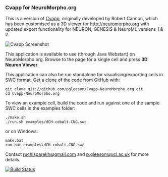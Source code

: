 ### Cvapp for NeuroMorpho.org

This is a version of [Cvapp](http://www.compneuro.org/CDROM/docs/cvapp.html), originally developed by Robert Cannon,
which has been customised as a 3D viewer for http://neuromorpho.org with updated export functionality for NEURON, 
GENESIS & NeuroML versions 1 & 2.

![Cvapp Screenshot](https://github.com/pgleeson/Cvapp-NeuroMorpho.org/raw/master/examples/Screenshot.JPG)


This application is available to use (through Java Webstart) on NeuroMorpho.org. 
Browse to the page for a single cell and press **3D Neuron Viewer**.

This application can also be run standalone for visualising/exporting cells in SWC format. Get a clone of the code from GitHub with:

    git clone git://github.com/pgleeson/Cvapp-NeuroMorpho.org.git
    cd Cvapp-NeuroMorpho.org

To view an example cell, build the code and run against one of the sample SWC cells 
in the examples folder:

    ./make.sh 
    ./run.sh examples/dCH-cobalt.CNG.swc

or on Windows:

    make.bat
    run.bat examples\dCH-cobalt.CNG.swc
  
Contact ruchisparekh@gmail.com and p.gleeson@ucl.ac.uk for more details.

[![Build Status](https://travis-ci.org/pgleeson/Cvapp-NeuroMorpho.org.svg?branch=master)](https://travis-ci.org/pgleeson/Cvapp-NeuroMorpho.org)
